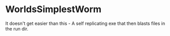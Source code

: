 # WorldsSimplestWorm
It doesn't get easier than this - A self replicating exe that then blasts files in the run dir.
